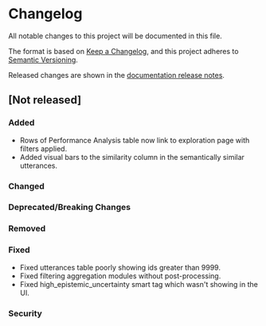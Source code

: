 # Changelog

All notable changes to this project will be documented in this file.

The format is based on [Keep a Changelog](https://keepachangelog.com/en/1.0.0/), and this project
adheres to [Semantic Versioning](https://semver.org/spec/v2.0.0.html).

Released changes are shown in the
[documentation release notes](docs/docs/getting-started/changelog.md).

## [Not released]

### Added
- Rows of Performance Analysis table now link to exploration page with filters applied.
- Added visual bars to the similarity column in the semantically similar utterances.

### Changed

### Deprecated/Breaking Changes

### Removed

### Fixed
- Fixed utterances table poorly showing ids greater than 9999.
- Fixed filtering aggregation modules without post-processing.
- Fixed high_epistemic_uncertainty smart tag which wasn't showing in the UI.

### Security
